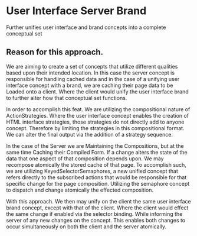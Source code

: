 # User Interface Server Brand
Further unifies user interface and brand concepts into a complete conceptual set

## Reason for this approach.
We are aiming to create a set of concepts that utilize different qualities based upon their intended location.
In this case the server concept is responsible for handling cached data and in the case of a unifying user interface concept with a brand, we are caching their page data to be Loaded onto a client. Where the client would unify the user interface brand to further alter how that conceptual set functions.

In order to accomplish this feat. We are utilizing the compositional nature of ActionStrategies. Where the user interface concept enables the creation of HTML interface strategies, those strategies do not directly add to anyone concept. Therefore by limiting the strategies in this compositional format. We can alter the final output via the addition of a strategy sequence.

In the case of the Server we are Maintaining the Compositions, but at the same time Caching their Compiled Form. If a change alters the state of the data that one aspect of that composition depends upon. We may recompose atomically the stored cache of that page. To accomplish such, we are utilizing KeyedSelectorSemaphores, a new unified concept that refers directly to the subscribed actions that would be responsible for that specific change for the page composition. Utilizing the semaphore concept to dispatch and change atomically the effected composition.

With this approach. We then may unify on the client the same user interface brand concept, except with that of the client. Where the client would effect the same change if enabled via the selector binding. While informing the server of any new changes on the concept. This enables both changes to occur simultaneously on both the client and the server atomically.
